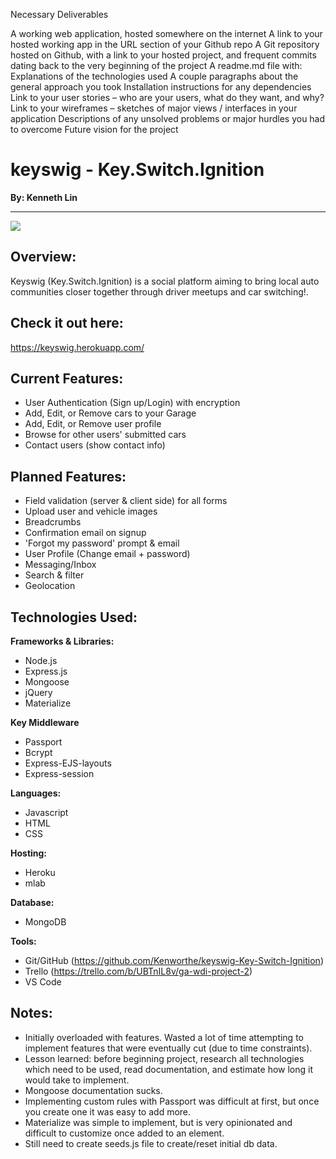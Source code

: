 Necessary Deliverables

A working web application, hosted somewhere on the internet
A link to your hosted working app in the URL section of your Github repo
A Git repository hosted on Github, with a link to your hosted project, and frequent commits dating back to the very beginning of the project
A readme.md file with:
Explanations of the technologies used
A couple paragraphs about the general approach you took
Installation instructions for any dependencies
Link to your user stories – who are your users, what do they want, and why?
Link to your wireframes – sketches of major views / interfaces in your application
Descriptions of any unsolved problems or major hurdles you had to overcome
Future vision for the project

# keyswig - Key.Switch.Ignition
**By: Kenneth Lin**
***********************

![](screenshot.jpg) 

## Overview: 
Keyswig (Key.Switch.Ignition) is a social platform aiming to bring local auto communities closer together through driver meetups and car switching!.

## Check it out here: 

https://keyswig.herokuapp.com/


## Current Features: 

* User Authentication (Sign up/Login) with encryption
* Add, Edit, or Remove cars to your Garage
* Add, Edit, or Remove user profile
* Browse for other users' submitted cars
* Contact users (show contact info)

## Planned Features:

* Field validation (server & client side) for all forms
* Upload user and vehicle images
* Breadcrumbs
* Confirmation email on signup
* 'Forgot my password' prompt & email
* User Profile (Change email + password)
* Messaging/Inbox
* Search & filter
* Geolocation

## Technologies Used: 

**Frameworks & Libraries:**
* Node.js
* Express.js
* Mongoose
* jQuery
* Materialize

**Key Middleware**
* Passport
* Bcrypt
* Express-EJS-layouts
* Express-session

**Languages:** 
* Javascript
* HTML
* CSS

**Hosting:** 
* Heroku
* mlab

**Database:**
* MongoDB

**Tools:** 
* Git/GitHub (https://github.com/Kenworthe/keyswig-Key-Switch-Ignition)
* Trello (https://trello.com/b/UBTnIL8v/ga-wdi-project-2)
* VS Code

## Notes: 

- Initially overloaded with features. Wasted a lot of time attempting to implement features that were eventually cut (due to time constraints).
- Lesson learned: before beginning project, research all technologies which need to be used, read documentation, and estimate how long it would take to implement.
- Mongoose documentation sucks.
- Implementing custom rules with Passport was difficult at first, but once you create one it was easy to add more.
- Materialize was simple to implement, but is very opinionated and difficult to customize once added to an element.
- Still need to create seeds.js file to create/reset initial db data.